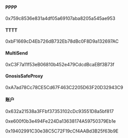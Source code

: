 #### PPPP

 0x759c8536e831a4df05a69107aba8205a545ae953

#### TTTT

 0xbF1669cD4Eb726dB732Eb78dBc0F8D9a132697AC

#### MultiSend

 0xC3F7a11f53eB06810b452e479CdcdBcaEBf3B73f

#### GnosisSafeProxy

 0xA7ad78Cc78CE5Cd67F463C2205D63F20D32943C9

#### 账户

 0x632a21538a3FFbf37353102cDc93551D8a5bf817

 0xe600f0b3e494Fe224Da13638174A59750379Eb1e

 0x19402991C30e38C5C72F19cCf4AABd3B25f63b9E



